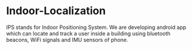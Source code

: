 # Indoor-Localization
IPS stands for Indoor Positioning System. We are developing android app which can locate and track a user inside a building using bluetooth beacons, WiFi signals and IMU sensors of phone.
